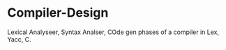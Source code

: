 # Compiler-Design

Lexical Analyseer, Syntax Analser, COde gen phases of a compiler in Lex, Yacc, C.
